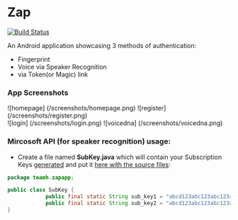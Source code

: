 # Zap
[![Build Status](https://travis-ci.org/SE17GroupH/Zap.svg?branch=master)](https://travis-ci.org/SE17GroupH/Zap)

An Android application showcasing 3 methods of authentication:
- Fingerprint
- Voice via Speaker Recognition
- via Token(or Magic) link 

### App Screenshots

![homepage] (/screenshots/homepage.png)
![register] (/screenshots/register.png)  
![login] (/screenshots/login.png)
![voicedna] (/screenshots/voicedna.png)  

  
### Mircosoft API (for speaker recognition) usage:

- Create a file named **SubKey.java** which will contain your Subscription Keys [generated](https://cognitive.uservoice.com/knowledgebase/articles/864225-how-do-i-get-subscription-keys) and put it [here with the source files](https://github.com/SE17GroupH/Zap/tree/master/app/src/main/java/teamh/zapapp):

```Java
package teamh.zapapp;

public class SubKey {
            public final static String sub_key1 = "abcd123abc123abc123abc123abc0000";
            public final static String sub_key2 = "abcd123abc123abc123abc123abc0000";
}
```
 

